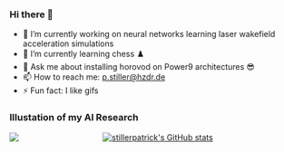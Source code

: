### Hi there 👋
- 🔭 I’m currently working on neural networks learning laser wakefield acceleration simulations
- 🌱 I’m currently learning chess ♟️
- 💬 Ask me about installing horovod on Power9 architectures 😎
- 📫 How to reach me: p.stiller@hzdr.de
- ⚡ Fun fact: I like gifs

### Illustation of my AI Research
<img align="left" src="https://media.giphy.com/media/M6g4ioAhwkNFe/giphy.gif"/> 

<!--
**StillerPatrick/StillerPatrick** is a ✨ _special_ ✨ repository because its `README.md` (this file) appears on your GitHub profile.

Here are some ideas to get you started:

- 🔭 I’m currently working on ...
- 🌱 I’m currently learning ...
- 👯 I’m looking to collaborate on ...
- 🤔 I’m looking for help with ...
- 💬 Ask me about ...
- 📫 How to reach me: ...
- 😄 Pronouns: ...
- ⚡ Fun fact: ...
-->


<center>
  
[![stillerpatrick's GitHub stats](https://github-readme-stats.vercel.app/api?username=stillerpatrick&count_private=true&show_icons=true)](https://github-readme-stats.vercel.app/api?username=stillerpatrick&count_private=true&show_icons=true)

</center>
